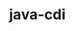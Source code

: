 ---
title: java-cdi
registryType: instrumentation
tags:
  - opentracing
  
  - Java
  
repo: https://github.com/opentracing-contrib/java-cdi
license: Apache License 2.0
description: 
authors: OpenTracing Contributors
otVersion: latest
---